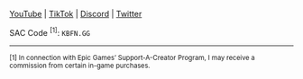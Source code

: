 [YouTube](https://youtube.com/channel/UCGv58VE4OHdld0N-scm0a9w/channels) |
[TikTok](https://tiktok.com/@kbfngg) |
[Discord](https://discord.gg/efKCrwVc9X) |
[Twitter](https://twitter.com/_Knight_Breaker)
 
SAC Code <sup>[1]</sup>: `KBFN.GG`

---
 
<sub>[1] In connection with Epic Games’ Support-A-Creator Program, I may receive a commission from certain in-game purchases.</sub>


<!---
KnightBreaker/KnightBreaker is a ✨ special ✨ repository because its `README.md` (this file) appears on your GitHub profile.
You can click the Preview link to take a look at your changes.
--->

